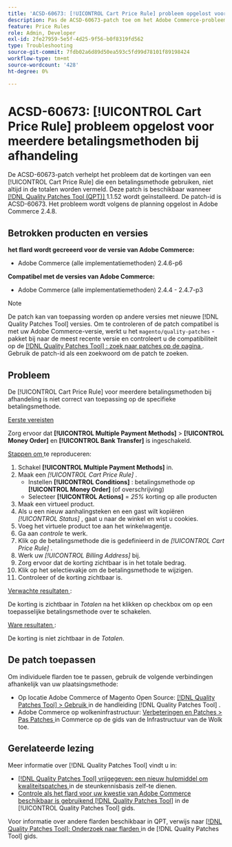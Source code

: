 ```yaml
---
title: 'ACSD-60673: [!UICONTROL Cart Price Rule] probleem opgelost voor meerdere betalingsmethoden bij afhandeling'
description: Pas de ACSD-60673-patch toe om het Adobe Commerce-probleem op te lossen, waarbij de kortingen van een [!UICONTROL Cart Price Rule] die een betalingsmethode gebruiken, niet altijd in de totalen worden vermeld.
feature: Price Rules
role: Admin, Developer
exl-id: 2fe27959-5e5f-4d25-9f56-b0f8319fd562
type: Troubleshooting
source-git-commit: 7fdb02a6d89d50ea593c5fd99d78101f89198424
workflow-type: tm+mt
source-wordcount: '428'
ht-degree: 0%

---
```


# ACSD-60673: [!UICONTROL Cart Price Rule] probleem opgelost voor meerdere betalingsmethoden bij afhandeling

De ACSD-60673-patch verhelpt het probleem dat de kortingen van een [!UICONTROL Cart Price Rule] die een betalingsmethode gebruiken, niet altijd in de totalen worden vermeld. Deze patch is beschikbaar wanneer [[!DNL Quality Patches Tool (QPT)] ](https://experienceleague.adobe.com/en/docs/commerce-operations/tools/quality-patches-tool/quality-patches-tool-to-self-serve-quality-patches) 1.1.52 wordt geïnstalleerd. De patch-id is ACSD-60673. Het probleem wordt volgens de planning opgelost in Adobe Commerce 2.4.8.

## Betrokken producten en versies

**het flard wordt gecreeerd voor de versie van Adobe Commerce:**

* Adobe Commerce (alle implementatiemethoden) 2.4.6-p6

**Compatibel met de versies van Adobe Commerce:**

* Adobe Commerce (alle implementatiemethoden) 2.4.4 - 2.4.7-p3

>[!NOTE]
>
>De patch kan van toepassing worden op andere versies met nieuwe [!DNL Quality Patches Tool] versies. Om te controleren of de patch compatibel is met uw Adobe Commerce-versie, werkt u het `magento/quality-patches` -pakket bij naar de meest recente versie en controleert u de compatibiliteit op de [[!DNL Quality Patches Tool] : zoek naar patches op de pagina ](https://experienceleague.adobe.com/tools/commerce-quality-patches/index.html) . Gebruik de patch-id als een zoekwoord om de patch te zoeken.

## Probleem

De [!UICONTROL Cart Price Rule] voor meerdere betalingsmethoden bij afhandeling is niet correct van toepassing op de specifieke betalingsmethode.

<u> Eerste vereisten </u>

Zorg ervoor dat **[!UICONTROL Multiple Payment Methods]** > **[!UICONTROL Money Order]** en **[!UICONTROL Bank Transfer]** is ingeschakeld.

<u> Stappen om </u> te reproduceren:

1. Schakel **[!UICONTROL Multiple Payment Methods]** in.
1. Maak een *[!UICONTROL Cart Price Rule]* .
   * Instellen **[!UICONTROL Conditions]** : betalingsmethode op **[!UICONTROL Money Order]** (of overschrijving)
   * Selecteer **[!UICONTROL Actions]** = *25%* korting op alle producten
1. Maak een virtueel product.
1. Als u een nieuw aanhalingsteken en een gast wilt kopiëren *[!UICONTROL Status]* , gaat u naar de winkel en wist u cookies.
1. Voeg het virtuele product toe aan het winkelwagentje.
1. Ga aan *controle* te werk.
1. Klik op de betalingsmethode die is gedefinieerd in de *[!UICONTROL Cart Price Rule]* .
1. Werk uw *[!UICONTROL Billing Address]* bij.
1. Zorg ervoor dat de korting zichtbaar is in het totale bedrag.
1. Klik op het selectievakje om de betalingsmethode te wijzigen.
1. Controleer of de korting zichtbaar is.

<u> Verwachte resultaten </u>:

De korting is zichtbaar in *Totalen* na het klikken op checkbox om op een toepasselijke betalingsmethode over te schakelen.

<u> Ware resultaten </u>:

De korting is niet zichtbaar in de *Totalen*.

## De patch toepassen

Om individuele flarden toe te passen, gebruik de volgende verbindingen afhankelijk van uw plaatsingsmethode:

* Op locatie Adobe Commerce of Magento Open Source: [[!DNL Quality Patches Tool] > Gebruik ](/help/tools/quality-patches-tool/usage.md) in de handleiding [!DNL Quality Patches Tool] .
* Adobe Commerce op wolkeninfrastructuur: [ Verbeteringen en Patches > Pas Patches ](https://experienceleague.adobe.com/docs/commerce-cloud-service/user-guide/develop/upgrade/apply-patches.html) in Commerce op de gids van de Infrastructuur van de Wolk toe.

## Gerelateerde lezing

Meer informatie over [!DNL Quality Patches Tool] vindt u in:

* [[!DNL Quality Patches Tool]  vrijgegeven: een nieuw hulpmiddel om kwaliteitspatches ](https://experienceleague.adobe.com/en/docs/commerce-operations/tools/quality-patches-tool/quality-patches-tool-to-self-serve-quality-patches) in de steunkennisbasis zelf-te dienen.
* [ Controle als het flard voor uw kwestie van Adobe Commerce beschikbaar is gebruikend  [!DNL Quality Patches Tool]](/help/tools/quality-patches-tool/patches-available-in-qpt/check-patch-for-magento-issue-with-magento-quality-patches.md) in de [!UICONTROL Quality Patches Tool] gids.

Voor informatie over andere flarden beschikbaar in QPT, verwijs naar [[!DNL Quality Patches Tool]: Onderzoek naar flarden ](https://experienceleague.adobe.com/tools/commerce-quality-patches/index.html) in de [!DNL Quality Patches Tool] gids.
